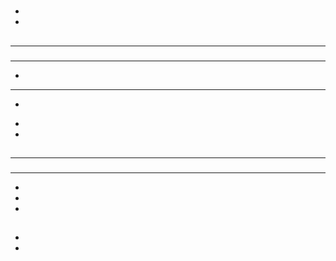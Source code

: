 # 

## 



- 
- 

[]()[]()[]()[]()[]()

> 



> []()

## 





---

[]()

### 





---

- 

---

- 

> []()



- 



- 



## 

### 



#### 





---



> 

#### 

> 





### 



> []()



---

- 



- 



- 



## 



### 



#### 

#### 

### 



#### 

#### 

## 

> 









> 

## 

- []()
- []()


